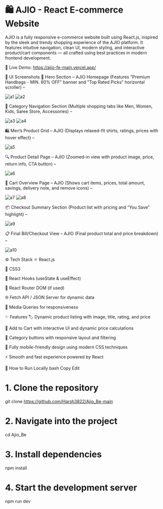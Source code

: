 # 🛍️ AJIO - React E-commerce Website
AJIO is a fully responsive e-commerce website built using React.js, inspired by the sleek and trendy shopping experience of the AJIO platform. It features intuitive navigation, clean UI, modern styling, and interactive product/cart components — all crafted using best practices in modern frontend development.

🔗 Live Demo: https://ajio-fe-main.vercel.app/

📸 UI Screenshots
🎯 Hero Section – AJIO Homepage
(Features "Premium Handbags - MIN. 60% OFF" banner and "Top Rated Picks" horizontal scroller) –
 
![a1](https://github.com/user-attachments/assets/ff13cae5-e4aa-4448-94fd-70381fd7ba49)
![a2](https://github.com/user-attachments/assets/52bf6898-d8a9-4485-bfbe-f31b74e86690)

🧭 Category Navigation Section
(Multiple shopping tabs like Men, Women, Kids, Saree Store, Accessories) – 

![a3](https://github.com/user-attachments/assets/94555cb0-af4e-476c-b1df-3ad24a31ba44)
![a4](https://github.com/user-attachments/assets/4a6f1296-6dc3-401c-a03e-533e0c02c36b)


🛍️ Men’s Product Grid – AJIO
(Displays relaxed-fit shirts, ratings, prices with hover effect) – 

![a5](https://github.com/user-attachments/assets/92c4799c-70bd-4cf0-923f-27a6ec57b92e)


🔍 Product Detail Page – AJIO
(Zoomed-in view with product image, price, return info, CTA button) – 

![a6](https://github.com/user-attachments/assets/657fbcf5-9498-46d6-8e36-f49adbe1e02e)


🛒 Cart Overview Page – AJIO
(Shows cart items, prices, total amount, savings, delivery note, and remove icons) – 

![a7](https://github.com/user-attachments/assets/19217eb4-8634-426d-9f2b-34531a8bb322)
![a8](https://github.com/user-attachments/assets/03642744-ba36-41fb-87ea-75f0307c2bf8)


📦 Checkout Summary Section
(Product list with pricing and “You Save” highlight) – 

![a9](https://github.com/user-attachments/assets/4644b41f-b28f-4c61-bb99-ebf972ba4846)


📋 Final Bill/Checkout View – AJIO
(Final product total and price breakdown) – 

![a10](https://github.com/user-attachments/assets/7779b504-1d6c-4d70-9ad4-aa6b92374017)

⚙️ Tech Stack
⚛️ React.js

💅 CSS3

🧠 React Hooks (useState & useEffect)

🔀 React Router DOM (if used)

🌐 Fetch API / JSON Server for dynamic data

📱 Media Queries for responsiveness

✨ Features
🏷️ Dynamic product listing with image, title, rating, and price

🛒 Add to Cart with interactive UI and dynamic price calculations

🔄 Category buttons with responsive layout and filtering

📱 Fully mobile-friendly design using modern CSS techniques

⚡ Smooth and fast experience powered by React

🚀 How to Run Locally
bash
Copy
Edit
# 1. Clone the repository
git clone https://github.com/Harsh3822/Ajio_Be-main

# 2. Navigate into the project
cd Ajio_Be

# 3. Install dependencies
npm install

# 4. Start the development server
npm run dev

